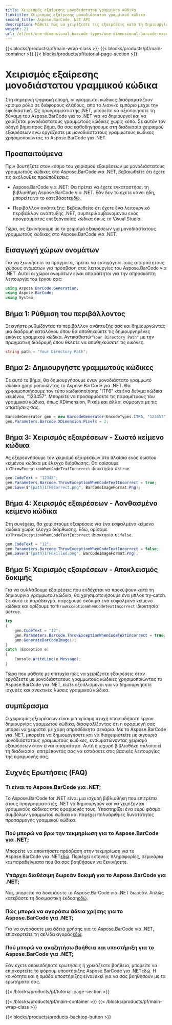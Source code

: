```yaml
---
title: Χειρισμός εξαίρεσης μονοδιάστατου γραμμικού κώδικα
linktitle: Χειρισμός εξαίρεσης μονοδιάστατου γραμμικού κώδικα
second_title: Aspose.BarCode .NET API
description: Μάθετε πώς να χειρίζεστε τις εξαιρέσεις κατά τη δημιουργία μονοδιάστατων γραμμωτών κωδίκων χρησιμοποιώντας το Aspose.BarCode για .NET. Αυτός ο οδηγός βήμα προς βήμα διασφαλίζει λύσεις γραμμωτού κώδικα ανεκτικές σε σφάλματα. Ξεκινήστε τώρα!
weight: 21
url: /el/net/one-dimensional-barcode-types/one-dimensional-barcode-exception-handling/
---
```


{{< blocks/products/pf/main-wrap-class >}}
{{< blocks/products/pf/main-container >}}
{{< blocks/products/pf/tutorial-page-section >}}

# Χειρισμός εξαίρεσης μονοδιάστατου γραμμικού κώδικα


Στη σημερινή ψηφιακή εποχή, οι γραμμωτοί κώδικες διαδραματίζουν κρίσιμο ρόλο σε διάφορους κλάδους, από το λιανικό εμπόριο μέχρι την εφοδιαστική. Ως προγραμματιστής .NET, μπορείτε να αξιοποιήσετε τη δύναμη του Aspose.BarCode για το .NET για να δημιουργεί και να χειρίζεται μονοδιάστατους γραμμωτούς κώδικες χωρίς κόπο. Σε αυτόν τον οδηγό βήμα προς βήμα, θα σας καθοδηγήσουμε στη διαδικασία χειρισμού εξαιρέσεων ενώ εργάζεστε με μονοδιάστατους γραμμωτούς κώδικες χρησιμοποιώντας το Aspose.BarCode για .NET.

## Προαπαιτούμενα

Πριν βουτήξετε στον κόσμο του χειρισμού εξαιρέσεων με μονοδιάστατους γραμμωτούς κώδικες στο Aspose.BarCode για .NET, βεβαιωθείτε ότι έχετε τις ακόλουθες προϋποθέσεις:

-  Aspose.BarCode για .NET: Θα πρέπει να έχετε εγκαταστήσει τη βιβλιοθήκη Aspose.BarCode για .NET. Εάν δεν το έχετε κάνει ήδη, μπορείτε να το κατεβάσετε[εδώ](https://releases.aspose.com/barcode/net/).

- Περιβάλλον ανάπτυξης: Βεβαιωθείτε ότι έχετε ένα λειτουργικό περιβάλλον ανάπτυξης .NET, συμπεριλαμβανομένου ενός προγράμματος επεξεργασίας κώδικα όπως το Visual Studio.

Τώρα, ας ξεκινήσουμε με το χειρισμό εξαιρέσεων για μονοδιάστατους γραμμωτούς κώδικες στο Aspose.BarCode για .NET.

## Εισαγωγή χώρων ονομάτων

Για να ξεκινήσετε τα πράγματα, πρέπει να εισαγάγετε τους απαραίτητους χώρους ονομάτων για πρόσβαση στις λειτουργίες του Aspose.BarCode για .NET. Αυτοί οι χώροι ονομάτων είναι απαραίτητοι για την απρόσκοπτη λειτουργία του έργου σας:

```csharp
using Aspose.BarCode.Generation;
using Aspose.BarCode;
using System;
```

## Βήμα 1: Ρύθμιση του περιβάλλοντος

 Ξεκινήστε ρυθμίζοντας το περιβάλλον ανάπτυξής σας και δημιουργώντας μια διαδρομή καταλόγου όπου θα αποθηκεύετε τις δημιουργημένες εικόνες γραμμικού κώδικα. Αντικαθιστώ`"Your Directory Path"` με την πραγματική διαδρομή όπου θέλετε να αποθηκεύσετε τις εικόνες.

```csharp
string path = "Your Directory Path";
```

## Βήμα 2: Δημιουργήστε γραμμωτούς κώδικες

Σε αυτό το βήμα, θα δημιουργήσουμε έναν μονοδιάστατο γραμμωτό κώδικα χρησιμοποιώντας το Aspose.BarCode για .NET. Θα χρησιμοποιήσουμε τον τύπο κωδικοποίησης "ITF6" και ένα δείγμα κώδικα κειμένου, "123457". Μπορείτε να προσαρμόσετε τις παραμέτρους του γραμμικού κώδικα, όπως XDimension, Pixels και άλλα, σύμφωνα με τις απαιτήσεις σας.

```csharp
BarcodeGenerator gen = new BarcodeGenerator(EncodeTypes.ITF6, "123457");
gen.Parameters.Barcode.XDimension.Pixels = 2;
```

## Βήμα 3: Χειρισμός εξαιρέσεων - Σωστό κείμενο κώδικα

Ας εξερευνήσουμε τον χειρισμό εξαιρέσεων στο πλαίσιο ενός σωστού κειμένου κώδικα με έλεγχο διόρθωσης. Θα ορίσουμε το`ThrowExceptionWhenCodeTextIncorrect` ιδιοκτησία σε`true`.

```csharp
gen.CodeText = "12345";
gen.Parameters.Barcode.ThrowExceptionWhenCodeTextIncorrect = true;
gen.Save($"{path}ITF6Correct.png", BarCodeImageFormat.Png);
```

## Βήμα 4: Χειρισμός εξαιρέσεων - Λανθασμένο κείμενο κώδικα

 Στη συνέχεια, θα χειριστούμε εξαιρέσεις για ένα εσφαλμένο κείμενο κώδικα χωρίς έλεγχο διόρθωσης. Εδώ, ορίσαμε το`ThrowExceptionWhenCodeTextIncorrect` ιδιοκτησία σε`false`.

```csharp
gen.CodeText = "12";
gen.Parameters.Barcode.ThrowExceptionWhenCodeTextIncorrect = false;
gen.Save($"{path}ITF6Filled.png", BarCodeImageFormat.Png);
```

## Βήμα 5: Χειρισμός εξαιρέσεων - Αποκλεισμός δοκιμής

 Για να συλλάβουμε εξαιρέσεις που ενδέχεται να προκύψουν κατά τη δημιουργία γραμμωτού κώδικα, θα χρησιμοποιήσουμε ένα μπλοκ try-catch. Σε αυτό το παράδειγμα, παρέχουμε σκόπιμα ένα εσφαλμένο κείμενο κώδικα και ορίζουμε το`ThrowExceptionWhenCodeTextIncorrect` ιδιοκτησία σε`true`.

```csharp
try
{
    gen.CodeText = "12";
    gen.Parameters.Barcode.ThrowExceptionWhenCodeTextIncorrect = true;
    gen.GenerateBarCodeImage();
}
catch (Exception e)
{
    Console.WriteLine(e.Message);
}
```

Τώρα που μάθατε με επιτυχία πώς να χειρίζεστε εξαιρέσεις όταν εργάζεστε με μονοδιάστατους γραμμωτούς κώδικες χρησιμοποιώντας το Aspose.BarCode για .NET, είστε εξοπλισμένοι για να δημιουργήσετε ισχυρές και ανεκτικές λύσεις γραμμικού κώδικα.

## συμπέρασμα

Ο χειρισμός εξαιρέσεων είναι μια κρίσιμη πτυχή οποιουδήποτε έργου δημιουργίας γραμμωτού κώδικα, διασφαλίζοντας ότι η εφαρμογή σας μπορεί να χειριστεί με χάρη απροσδόκητα σενάρια. Με το Aspose.BarCode για .NET, μπορείτε να δημιουργήσετε και να διαχειριστείτε με σιγουριά μονοδιάστατους γραμμωτούς κώδικες, ενσωματώνοντας χειρισμό εξαιρέσεων όταν είναι απαραίτητο. Αυτή η ισχυρή βιβλιοθήκη απλοποιεί τη διαδικασία, επιτρέποντάς σας να εστιάσετε στις βασικές λειτουργίες της εφαρμογής σας.

## Συχνές Ερωτήσεις (FAQ)

### Τι είναι το Aspose.BarCode για .NET;
Το Aspose.BarCode for .NET είναι μια ισχυρή βιβλιοθήκη που επιτρέπει στους προγραμματιστές .NET να δημιουργούν και να χειρίζονται γραμμικούς κώδικες στις εφαρμογές τους. Υποστηρίζει ένα ευρύ φάσμα συμβόλων γραμμωτού κώδικα και παρέχει πολυάριθμες δυνατότητες προσαρμογής γραμμικού κώδικα.

### Πού μπορώ να βρω την τεκμηρίωση για το Aspose.BarCode για .NET;
 Μπορείτε να αποκτήσετε πρόσβαση στην τεκμηρίωση για το Aspose.BarCode για .NET[εδώ](https://reference.aspose.com/barcode/net/). Περιέχει εκτενείς πληροφορίες, σεμινάρια και παραδείγματα που θα σας βοηθήσουν να ξεκινήσετε.

### Υπάρχει διαθέσιμη δωρεάν δοκιμή για το Aspose.BarCode για .NET;
 Ναι, μπορείτε να δοκιμάσετε το Aspose.BarCode για .NET δωρεάν. Απλώς κατεβάστε τη δοκιμαστική έκδοση[εδώ](https://releases.aspose.com/).

### Πώς μπορώ να αγοράσω άδεια χρήσης για το Aspose.BarCode για .NET;
 Για να αγοράσετε μια άδεια χρήσης για το Aspose.BarCode για .NET, επισκεφτείτε τη σελίδα αγοράς[εδώ](https://purchase.aspose.com/buy).

### Πού μπορώ να αναζητήσω βοήθεια και υποστήριξη για το Aspose.BarCode για .NET;
 Εάν έχετε οποιεσδήποτε ερωτήσεις ή χρειάζεστε βοήθεια, μπορείτε να επισκεφτείτε το φόρουμ υποστήριξης Aspose.BarCode για .NET[εδώ](https://forum.aspose.com/c/barcode/13). Η κοινότητα και η ομάδα υποστήριξης είναι εκεί για να σας βοηθήσουν με τα ερωτήματά σας.

{{< /blocks/products/pf/tutorial-page-section >}}

{{< /blocks/products/pf/main-container >}}
{{< /blocks/products/pf/main-wrap-class >}}

{{< blocks/products/products-backtop-button >}}
